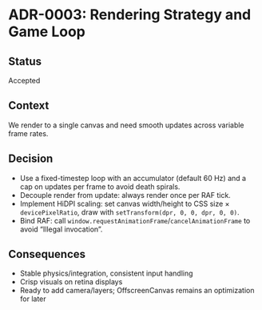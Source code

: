 # ADR-0003: Rendering Strategy and Game Loop

## Status

Accepted

## Context

We render to a single canvas and need smooth updates across variable frame rates.

## Decision

- Use a fixed-timestep loop with an accumulator (default 60 Hz) and a cap on updates per frame to avoid death spirals.
- Decouple render from update: always render once per RAF tick.
- Implement HiDPI scaling: set canvas width/height to CSS size × `devicePixelRatio`, draw with `setTransform(dpr, 0, 0, dpr, 0, 0)`.
- Bind RAF: call `window.requestAnimationFrame`/`cancelAnimationFrame` to avoid “Illegal invocation”.

## Consequences

- Stable physics/integration, consistent input handling
- Crisp visuals on retina displays
- Ready to add camera/layers; OffscreenCanvas remains an optimization for later
